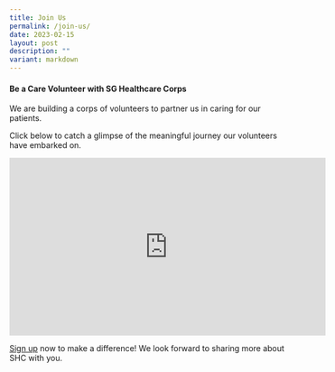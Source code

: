 ```yaml
---
title: Join Us
permalink: /join-us/
date: 2023-02-15
layout: post
description: ""
variant: markdown
---
```

#### Be a Care Volunteer with SG Healthcare Corps

We are building a corps of volunteers to partner us in caring for our patients. &nbsp;

Click below to catch a glimpse of the meaningful journey our volunteers have embarked on. 
<iframe allowfullscreen="" allow="accelerometer; autoplay; clipboard-write; encrypted-media; gyroscope; picture-in-picture; web-share" frameborder="0" title="YouTube video player" src="https://www.youtube.com/embed/at7_rQAl6Eo?si=8SWmZqG2abr-HCjJ" height="315" width="560"></iframe>

[Sign up](https://www.go.gov.sg/shcvolform) now to make a difference! We look forward to sharing more about SHC with you.